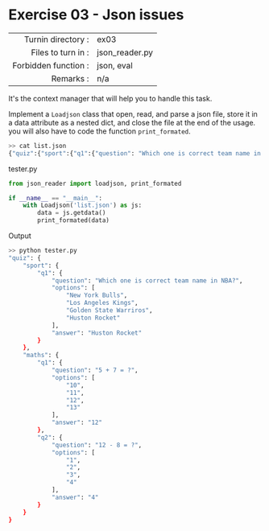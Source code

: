 # Exercise 03 - Json issues

|                         |                    |
| -----------------------:| ------------------ |
|   Turnin directory :    |  ex03              |
|   Files to turn in :    |  json_reader.py    |
|   Forbidden function :  |  json, eval        |
|   Remarks :             |  n/a               |

It's the context manager that will help you to handle this task.

Implement a `Loadjson` class that open, read, and parse a json file, store it in a data attribute as a nested dict, and close the file at the end of the usage.
you will also have to code the function `print_formated`.

```bash
>> cat list.json
{"quiz":{"sport":{"q1":{"question": "Which one is correct team name in NBA?","options": ["New York Bulls","Los Angeles Kings","Golden State Warriros","Huston Rocket"],"answer": "Huston Rocket"}},"maths": {"q1": {"question": "5 + 7 = ?","options": ["10","11","12","13"],"answer": "12"},"q2": {"question": "12 - 8 = ?","options": ["1","2","3","4"],"answer": "4"}}}}
```

tester.py
```py
from json_reader import loadjson, print_formated

if __name__ == "__main__":
    with Loadjson('list.json') as js:
        data = js.getdata()
        print_formated(data)
```

Output
```bash
>> python tester.py
"quiz": {
    "sport": {
        "q1": {
            "question": "Which one is correct team name in NBA?",
            "options": [
                "New York Bulls",
                "Los Angeles Kings",
                "Golden State Warriros",
                "Huston Rocket"
            ],
            "answer": "Huston Rocket"
        }
    },
    "maths": {
        "q1": {
            "question": "5 + 7 = ?",
            "options": [
                "10",
                "11",
                "12",
                "13"
            ],
            "answer": "12"
        },
        "q2": {
            "question": "12 - 8 = ?",
            "options": [
                "1",
                "2",
                "3",
                "4"
            ],
            "answer": "4"
        }
    }
}
```
